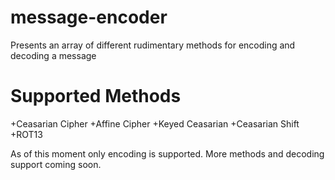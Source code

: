 # message-encoder
Presents an array of different rudimentary methods for encoding and decoding a message

# Supported Methods
+Ceasarian Cipher
+Affine Cipher
+Keyed Ceasarian
+Ceasarian Shift
+ROT13

As of this moment only encoding is supported. More methods and decoding support coming soon.
